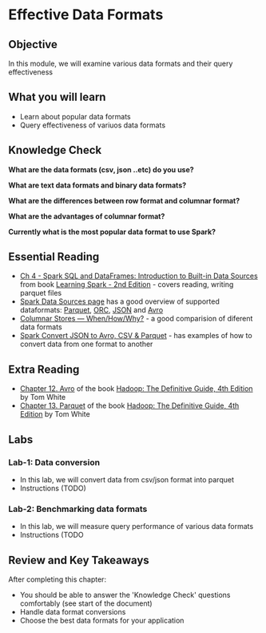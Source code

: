 <link rel='stylesheet' href='../assets/css/main.css'/>

# Effective Data Formats

## Objective

In this module, we will examine various data formats and their query effectiveness

## What you will learn

- Learn about popular data formats
- Query effectiveness of variuos data formats

## Knowledge Check

**What are the data formats (csv, json ..etc) do you use?**

**What are text data formats and binary data formats?**

**What are the differences between row format and columnar format?**

**What are the advantages of columnar format?**

**Currently what is the most popular data format to use Spark?**

## Essential Reading

* [Ch 4 - Spark SQL and DataFrames: Introduction to Built-in Data Sources](https://learning.oreilly.com/library/view/learning-spark-2nd/9781492050032/ch04.html)  from book [Learning Spark - 2nd Edition](https://learning.oreilly.com/library/view/learning-spark-2nd/9781492050032/) - covers reading, writing parquet files
* [Spark Data Sources page](https://spark.apache.org/docs/latest/sql-data-sources.html) has a good overview of supported dataformats: [Parquet](https://spark.apache.org/docs/latest/sql-data-sources-parquet.html), [ORC](https://spark.apache.org/docs/latest/sql-data-sources-orc.html), [JSON](https://spark.apache.org/docs/latest/sql-data-sources-json.html) and [Avro](https://spark.apache.org/docs/latest/sql-data-sources-avro.html)
* [Columnar Stores — When/How/Why?](https://towardsdatascience.com/columnar-stores-when-how-why-2d6759914319) - a good comparision of diferent data formats
* [Spark Convert JSON to Avro, CSV & Parquet](https://sparkbyexamples.com/spark/spark-convert-json-to-avro-csv-parquet/) - has examples of how to convert data from one format to another

## Extra Reading

* [Chapter 12. Avro](https://learning.oreilly.com/library/view/hadoop-the-definitive/9781491901687/ch12.html)  of the book [Hadoop: The Definitive Guide, 4th Edition](https://learning.oreilly.com/library/view/hadoop-the-definitive) by Tom White
* [Chapter 13. Parquet](https://learning.oreilly.com/library/view/hadoop-the-definitive/9781491901687/ch13.html)  of the book [Hadoop: The Definitive Guide, 4th Edition](https://learning.oreilly.com/library/view/hadoop-the-definitive) by Tom White

## Labs

### Lab-1: Data conversion

- In this lab, we will convert data from csv/json format into parquet
- Instructions (TODO)

### Lab-2: Benchmarking data formats

- In this lab, we will measure query performance of various data formats
- Instructions (TODO

## Review and Key Takeaways

After completing this chapter:

* You should be able to answer the 'Knowledge Check' questions comfortably (see start of the document)
* Handle data format conversions
* Choose the best data formats for your application